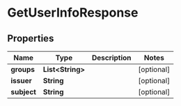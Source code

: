 

# GetUserInfoResponse

## Properties

Name | Type | Description | Notes
------------ | ------------- | ------------- | -------------
**groups** | **List&lt;String&gt;** |  |  [optional]
**issuer** | **String** |  |  [optional]
**subject** | **String** |  |  [optional]



